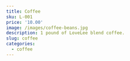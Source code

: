 ```yaml
---
title: Coffee
sku: L-001
price: '10.00'
image: /images/coffee-beans.jpg
description: 1 pound of LoveLee blend coffee.
slug: coffee
categories:
  - coffee
---
```


